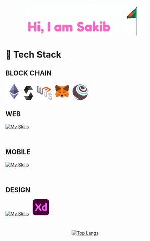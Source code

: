 <div align="center">
<img src="./images/Sakib.gif" height="100" />
</div>

# 🎯 Tech Stack

## BLOCK CHAIN

<img src="./images/ethereum.png" height="55" /> 
<img src="./images/solidity.png" height="45" /> &nbsp;
<img src="./images/web3js.png" height="45" />
<img src="./images/metamask.png" height="55" />
<img src="./images/truffle.png" height="50" />

<br />

## WEB

[![My Skills](https://skillicons.dev/icons?i=react,nodejs,express,mongo,redux,bootstrap,tailwind,sass)](https://github.com/sakibcy)

<br />

## MOBILE

[![My Skills](https://skillicons.dev/icons?i=flutter,dart)](https://github.com/sakibcy)

<br />

## DESIGN

[![My Skills](https://skillicons.dev/icons?i=figma)](https://github.com/sakibcy) &nbsp;
<img src="./images/xd.png" height="50" />

<br />

<div align="center">

[![Top Langs](https://github-readme-stats.vercel.app/api/top-langs/?username=sakibcy)](https://github.com/anuraghazra/github-readme-stats)

</div>
